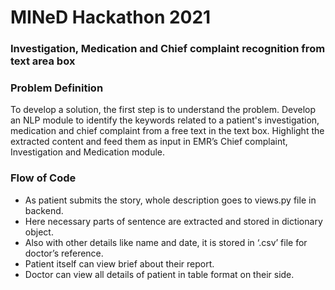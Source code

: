# MINeD Hackathon 2021

### Investigation, Medication and Chief complaint recognition from text area box

### Problem Definition
To develop a solution, the first step is to understand the problem. Develop an NLP module to identify the keywords related to a patient's investigation, medication and chief complaint from a free text in the text box. Highlight the extracted content and feed them as input in EMR’s Chief complaint, Investigation and Medication module.

### Flow of Code
- As patient submits the story, whole description goes to views.py file in backend.
- Here necessary parts of sentence are extracted and stored in dictionary object.
- Also with other details like name and date, it is stored in ‘.csv’ file for doctor’s reference.
- Patient itself can view brief about their report.
- Doctor can view all details of patient in table format on their side.
